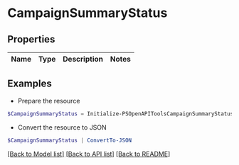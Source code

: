 # CampaignSummaryStatus
## Properties

Name | Type | Description | Notes
------------ | ------------- | ------------- | -------------

## Examples

- Prepare the resource
```powershell
$CampaignSummaryStatus = Initialize-PSOpenAPIToolsCampaignSummaryStatus 
```

- Convert the resource to JSON
```powershell
$CampaignSummaryStatus | ConvertTo-JSON
```

[[Back to Model list]](../README.md#documentation-for-models) [[Back to API list]](../README.md#documentation-for-api-endpoints) [[Back to README]](../README.md)

